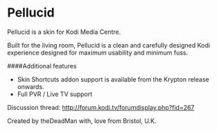 Pellucid
===================

Pellucid is a skin for Kodi Media Centre.

Built for the living room, Pellucid is a clean and carefully designed Kodi experience designed for maximum usability and minimum fuss.

####Additional features

- Skin Shortcuts addon support is available from the Krypton release onwards.
- Full PVR / Live TV support

Discussion thread: http://forum.kodi.tv/forumdisplay.php?fid=267

Created by theDeadMan with, love from Bristol, U.K.

